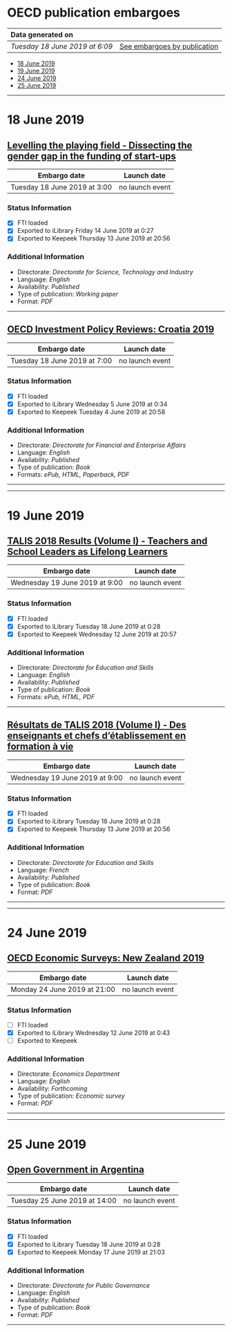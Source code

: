# OECD publication embargoes

Data generated on | |
|:-----|------:|
| *Tuesday 18 June 2019 at 6:09* | [See embargoes by publication](embargoes-by-publication.md) |

* [18 June 2019](#18-june-2019)
* [19 June 2019](#19-june-2019)
* [24 June 2019](#24-june-2019)
* [25 June 2019](#25-june-2019)

------

# 18 June 2019

## [Levelling the playing field - Dissecting the gender gap in the funding of start-ups](https://doi.org/10.1787/7ddddd07-en)

Embargo date | Launch date
-------------|:------------:
Tuesday 18 June 2019 at 3:00 | no launch event

### Status Information

- [x] FTI loaded 
- [x] Exported to iLibrary Friday 14 June 2019 at 0:27
- [x] Exported to Keepeek Thursday 13 June 2019 at 20:56

### Additional Information

* Directorate: *Directorate for Science, Technology and Industry*
* Language: *English*
* Availability: *Published*
* Type of publication: *Working paper*
* Format: *PDF*

------

## [OECD Investment Policy Reviews: Croatia 2019](https://doi.org/10.1787/2bf079ba-en)

Embargo date | Launch date
-------------|:------------:
Tuesday 18 June 2019 at 7:00 | no launch event

### Status Information

- [x] FTI loaded 
- [x] Exported to iLibrary Wednesday 5 June 2019 at 0:34
- [x] Exported to Keepeek Tuesday 4 June 2019 at 20:58

### Additional Information

* Directorate: *Directorate for Financial and Enterprise Affairs*
* Language: *English*
* Availability: *Published*
* Type of publication: *Book*
* Formats: *ePub, HTML, Paperback, PDF*

------

------

# 19 June 2019

## [TALIS 2018 Results (Volume I) - Teachers and School Leaders as Lifelong Learners](https://doi.org/10.1787/1d0bc92a-en)

Embargo date | Launch date
-------------|:------------:
Wednesday 19 June 2019 at 9:00 | no launch event

### Status Information

- [x] FTI loaded 
- [x] Exported to iLibrary Tuesday 18 June 2019 at 0:28
- [x] Exported to Keepeek Wednesday 12 June 2019 at 20:57

### Additional Information

* Directorate: *Directorate for Education and Skills*
* Language: *English*
* Availability: *Published*
* Type of publication: *Book*
* Formats: *ePub, HTML, PDF*

------

## [Résultats de TALIS 2018 (Volume I) - Des enseignants et chefs d’établissement en formation à vie](https://doi.org/10.1787/5bb21b3a-fr)

Embargo date | Launch date
-------------|:------------:
Wednesday 19 June 2019 at 9:00 | no launch event

### Status Information

- [x] FTI loaded 
- [x] Exported to iLibrary Tuesday 18 June 2019 at 0:28
- [x] Exported to Keepeek Thursday 13 June 2019 at 20:56

### Additional Information

* Directorate: *Directorate for Education and Skills*
* Language: *French*
* Availability: *Published*
* Type of publication: *Book*
* Format: *PDF*

------

------

# 24 June 2019

## [OECD Economic Surveys: New Zealand 2019](https://doi.org/10.1787/b0b94dbd-en)

Embargo date | Launch date
-------------|:------------:
Monday 24 June 2019 at 21:00 | no launch event

### Status Information

- [ ] FTI loaded
- [x] Exported to iLibrary Wednesday 12 June 2019 at 0:43
- [ ] Exported to Keepeek

### Additional Information

* Directorate: *Economics Department*
* Language: *English*
* Availability: *Forthcoming*
* Type of publication: *Economic survey*
* Format: *PDF*

------

------

# 25 June 2019

## [Open Government in Argentina](https://doi.org/10.1787/1988ccef-en)

Embargo date | Launch date
-------------|:------------:
Tuesday 25 June 2019 at 14:00 | no launch event

### Status Information

- [x] FTI loaded 
- [x] Exported to iLibrary Tuesday 18 June 2019 at 0:28
- [x] Exported to Keepeek Monday 17 June 2019 at 21:03

### Additional Information

* Directorate: *Directorate for Public Governance*
* Language: *English*
* Availability: *Published*
* Type of publication: *Book*
* Format: *PDF*

------